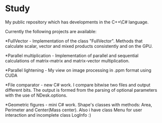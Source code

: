 # Study
My public repository which has developments in the C++\C# language.

Currently the following projects are available:

*FullVector - Implementation of the class "FullVector". Methods that calculate scalar, vector and mixed products consistently and on the GPU.

*Parallel multiplication - Implementation of parallel and sequential calculations of matrix-matrix and matrix-vector multiplication.

*Parallel lightening - My view on image processing in .ppm format using CUDA

*File comparator - new C# work. I compare bitwise two files and output different bits. The output is formed from the parsing of optional parameters with the use of NDesk.options.

*Geometric figures - mini C# work. Shape's classes with methods: Area, Perimeter and Center(Mass center). Also i have class Menu for user interaction and incomplete class LogInfo :)
